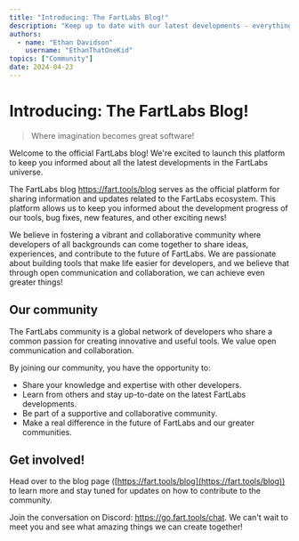 ```yaml
---
title: "Introducing: The FartLabs Blog!"
description: "Keep up to date with our latest developments - everything will be covered on our blog!"
authors:
  - name: "Ethan Davidson"
    username: "EthanThatOneKid"
topics: ["Community"]
date: 2024-04-23
---
```


# Introducing: The FartLabs Blog!

> Where imagination becomes great software!

Welcome to the official FartLabs blog! We're excited to launch this platform to
keep you informed about all the latest developments in the FartLabs universe.

The FartLabs blog <https://fart.tools/blog> serves as the official platform for
sharing information and updates related to the FartLabs ecosystem. This platform
allows us to keep you informed about the development progress of our tools, bug
fixes, new features, and other exciting news!

We believe in fostering a vibrant and collaborative community where developers
of all backgrounds can come together to share ideas, experiences, and contribute
to the future of FartLabs. We are passionate about building tools that make life
easier for developers, and we believe that through open communication and
collaboration, we can achieve even greater things!

## Our community

The FartLabs community is a global network of developers who share a common
passion for creating innovative and useful tools. We value open communication
and collaboration.

By joining our community, you have the opportunity to:

- Share your knowledge and expertise with other developers.
- Learn from others and stay up-to-date on the latest FartLabs developments.
- Be part of a supportive and collaborative community.
- Make a real difference in the future of FartLabs and our greater communities.

## Get involved!

Head over to the blog page ([https://fart.tools/blog](https://fart.tools/blog))
to learn more and stay tuned for updates on how to contribute to the community.

Join the conversation on Discord: <https://go.fart.tools/chat>. We can't wait to
meet you and see what amazing things we can create together!
